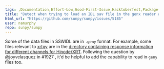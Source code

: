 ```yaml
---
tags: ,Documentation,Effort-Low,Good-First-Issue,Hacktoberfest,Package-Novice,Priority-Medium,io
title: "Detect when trying to load an IDL sav file in the genx reader and redirect users to scipy.io.readsav"
html_url: "https://github.com/sunpy/sunpy/issues/5185"
user: namurphy
repo: sunpy/sunpy
---
```


Some of the data files in SSWIDL are in `.geny` format.  For example, some files relevant to [xrtpy](https://github.com/HinodeXRT/xrtpy) are in the [directory containing response information for different channels for Hinode/XRT](https://hesperia.gsfc.nasa.gov/ssw/hinode/xrt/idl/response/channels/).  Following the question by @joyvelasquez in #1927 , it'd be helpful to add the capability to read in `geny` files too.
